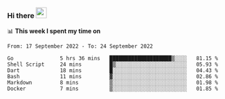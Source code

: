 ### Hi there <a href="https://www.gautamkrishnar.com/"><img src="https://media.giphy.com/media/hvRJCLFzcasrR4ia7z/giphy.gif" width="25px"></a>

📊 **This week I spent my time on**

<!--START_SECTION:waka-->

```text
From: 17 September 2022 - To: 24 September 2022

Go               5 hrs 36 mins   ████████████████████▒░░░░   81.15 %
Shell Script     24 mins         █▒░░░░░░░░░░░░░░░░░░░░░░░   05.93 %
Dart             18 mins         █░░░░░░░░░░░░░░░░░░░░░░░░   04.43 %
Bash             11 mins         ▓░░░░░░░░░░░░░░░░░░░░░░░░   02.86 %
Markdown         8 mins          ▒░░░░░░░░░░░░░░░░░░░░░░░░   01.98 %
Docker           7 mins          ▒░░░░░░░░░░░░░░░░░░░░░░░░   01.85 %
```

<!--END_SECTION:waka-->
